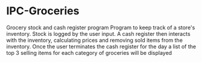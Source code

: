 # IPC-Groceries
Grocery stock and cash register program
Program to keep track of a store's inventory. Stock is logged by the user input. A cash register then interacts with the inventory, calculating prices and removing sold
items from the inventory. Once the user terminates the cash register for the day a list of the top 3 selling items for each category of groceries will be displayed
